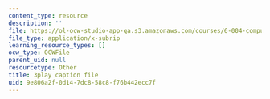 ```yaml
---
content_type: resource
description: ''
file: https://ol-ocw-studio-app-qa.s3.amazonaws.com/courses/6-004-computation-structures-spring-2017/9e806a2f0d147dc858c8f76b442ecc7f_5oOdsbRPb2Y.srt
file_type: application/x-subrip
learning_resource_types: []
ocw_type: OCWFile
parent_uid: null
resourcetype: Other
title: 3play caption file
uid: 9e806a2f-0d14-7dc8-58c8-f76b442ecc7f
---
```

